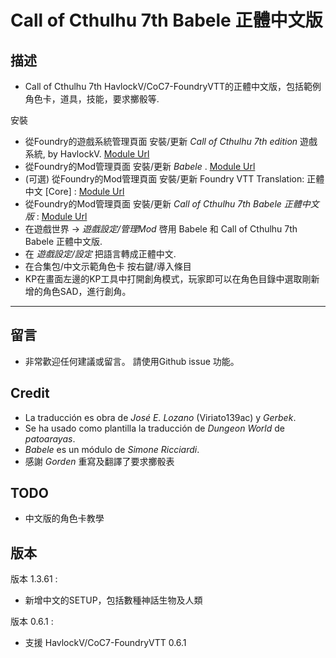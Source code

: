 # Call of Cthulhu 7th Babele 正體中文版

## 描述  

* Call of Cthulhu 7th HavlockV/CoC7-FoundryVTT的正體中文版，包括範例角色卡，道具，技能，要求擲骰等.

安裝  

* 從Foundry的遊戲系統管理頁面 安裝/更新 _Call of Cthulhu 7th edition_ 遊戲系統, by HavlockV.
[Module Url](https://foundryvtt.com/packages/CoC7/)
* 從Foundry的Mod管理頁面 安裝/更新 _Babele_ .
[Module Url](https://foundryvtt.com/packages/babele/)
* (可選) 從Foundry的Mod管理頁面 安裝/更新 Foundry VTT Translation: 正體中文 [Core] :
[Module Url](https://foundryvtt.com/packages/foundry_zh-tw)
* 從Foundry的Mod管理頁面 安裝/更新 _Call of Cthulhu 7th Babele 正體中文版_ :
[Module Url](https://foundryvtt.com/packages/call-of-cthulhu-7th-babele-zh-tw/)
* 在遊戲世界 ->  _遊戲設定/管理Mod_ 啓用 Babele 和 Call of Cthulhu 7th Babele 正體中文版.
* 在 _遊戲設定/設定_ 把語言轉成正體中文.
* 在合集包/中文示範角色卡 按右鍵/導入條目
* KP在畫面左邊的KP工具中打開創角模式，玩家即可以在角色目錄中選取剛新增的角色SAD，進行創角。

----

## 留言

* 非常歡迎任何建議或留言。 請使用Github issue 功能。

## Credit  

* La traducción es obra de *José E. Lozano* (Viriato139ac) y *Gerbek*.
* Se ha usado como plantilla la traducción de *Dungeon World* de *patoarayas*.
* *Babele* es un módulo de *Simone Ricciardi*.
* 感謝 *Gorden* 重寫及翻譯了要求擲骰表

## TODO

* 中文版的角色卡教學

## 版本

版本 1.3.61 :

* 新增中文的SETUP，包括數種神話生物及人類

版本 0.6.1 :

* 支援 HavlockV/CoC7-FoundryVTT 0.6.1

